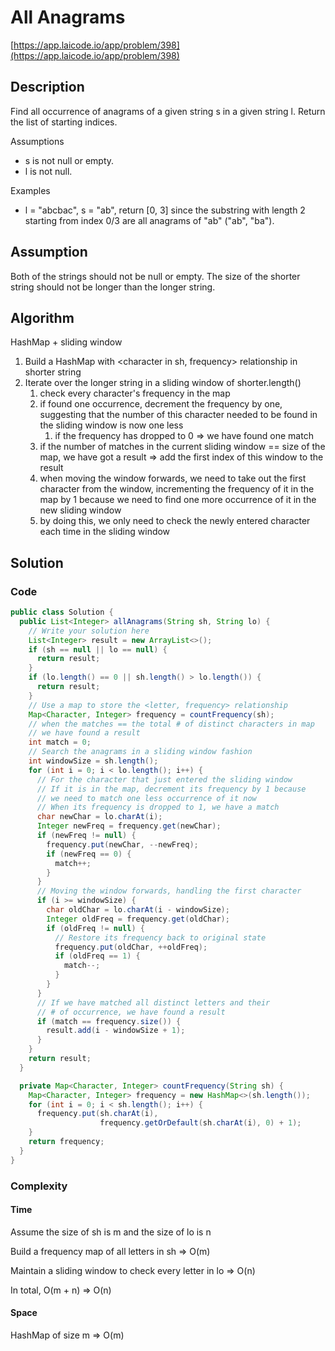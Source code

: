 <!----- Conversion time: 1.006 seconds.


Using this Markdown file:

1. Cut and paste this output into your source file.
2. See the notes and action items below regarding this conversion run.
3. Check the rendered output (headings, lists, code blocks, tables) for proper
   formatting and use a linkchecker before you publish this page.

Conversion notes:

* GD2md-html version 1.0β13
* Sun Jan 13 2019 18:44:44 GMT-0800 (PST)
* Source doc: https://docs.google.com/open?id=15TB2ZCGeyu-RQESoL1jhgJmpHzto0QETko5yPBWbKxA
----->



# All Anagrams

[https://app.laicode.io/app/problem/398](https://app.laicode.io/app/problem/398)


## Description

Find all occurrence of anagrams of a given string s in a given string l. Return the list of starting indices.

Assumptions



*   s is not null or empty.
*   l is not null.

Examples



*   l = "abcbac", s = "ab", return \[0, 3\] since the substring with length 2 starting from index 0/3 are all anagrams of "ab" ("ab", "ba").


## Assumption

Both of the strings should not be null or empty. The size of the shorter string should not be longer than the longer string.


## Algorithm

HashMap + sliding window



1.  Build a HashMap with <character in sh, frequency> relationship in shorter string
1.  Iterate over the longer string in a sliding window of shorter.length()
    1.  check every character's frequency in the map
    1.  if found one occurrence, decrement the frequency by one, suggesting that the number of this character needed to be found in the sliding window is now one less
        1.  if the frequency has dropped to 0 ⇒ we have found one match
    1.  if the number of matches in the current sliding window == size of the map, we have got a result ⇒ add the first index of this window to the result
    1.  when moving the window forwards, we need to take out the first character from the window, incrementing the frequency of it in the map by 1 because we need to find one more occurrence of it in the new sliding window
    1.  by doing this, we only need to check the newly entered character each time in the sliding window


## Solution


### Code


```java
public class Solution {
  public List<Integer> allAnagrams(String sh, String lo) {
    // Write your solution here
    List<Integer> result = new ArrayList<>();
    if (sh == null || lo == null) {
      return result;
    }
    if (lo.length() == 0 || sh.length() > lo.length()) {
      return result;
    }
    // Use a map to store the <letter, frequency> relationship
    Map<Character, Integer> frequency = countFrequency(sh);
    // when the matches == the total # of distinct characters in map
    // we have found a result
    int match = 0;
    // Search the anagrams in a sliding window fashion
    int windowSize = sh.length();
    for (int i = 0; i < lo.length(); i++) {
      // For the character that just entered the sliding window
      // If it is in the map, decrement its frequency by 1 because
      // we need to match one less occurrence of it now
      // When its frequency is dropped to 1, we have a match
      char newChar = lo.charAt(i);
      Integer newFreq = frequency.get(newChar);
      if (newFreq != null) {
        frequency.put(newChar, --newFreq);
        if (newFreq == 0) {
          match++;
        }
      }
      // Moving the window forwards, handling the first character
      if (i >= windowSize) {
        char oldChar = lo.charAt(i - windowSize);
        Integer oldFreq = frequency.get(oldChar);
        if (oldFreq != null) {
          // Restore its frequency back to original state
          frequency.put(oldChar, ++oldFreq);
          if (oldFreq == 1) {
            match--;
          }
        }
      }
      // If we have matched all distinct letters and their
      // # of occurrence, we have found a result
      if (match == frequency.size()) {
        result.add(i - windowSize + 1);
      }
    }
    return result;
  }

  private Map<Character, Integer> countFrequency(String sh) {
    Map<Character, Integer> frequency = new HashMap<>(sh.length());
    for (int i = 0; i < sh.length(); i++) {
      frequency.put(sh.charAt(i),
                    frequency.getOrDefault(sh.charAt(i), 0) + 1);
    }
    return frequency;
  }
}
```



### Complexity


#### Time

Assume the size of sh is m and the size of lo is n

Build a frequency map of all letters in sh ⇒ O(m)

Maintain a sliding window to check every letter in lo ⇒ O(n)

In total, O(m + n) ⇒ O(n)


#### Space

HashMap of size m ⇒ O(m)


<!-- GD2md-html version 1.0β13 -->
